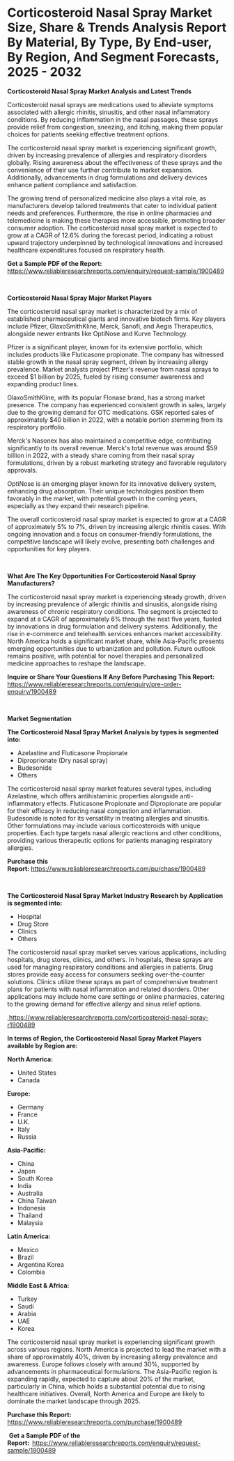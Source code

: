 <p><h1>Corticosteroid Nasal Spray Market Size, Share & Trends Analysis Report By Material, By Type, By End-user, By Region, And Segment Forecasts, 2025 - 2032</h1></p><p><strong>Corticosteroid Nasal Spray Market Analysis and Latest Trends</strong></p>
<p><p>Corticosteroid nasal sprays are medications used to alleviate symptoms associated with allergic rhinitis, sinusitis, and other nasal inflammatory conditions. By reducing inflammation in the nasal passages, these sprays provide relief from congestion, sneezing, and itching, making them popular choices for patients seeking effective treatment options. </p><p>The corticosteroid nasal spray market is experiencing significant growth, driven by increasing prevalence of allergies and respiratory disorders globally. Rising awareness about the effectiveness of these sprays and the convenience of their use further contribute to market expansion. Additionally, advancements in drug formulations and delivery devices enhance patient compliance and satisfaction. </p><p>The growing trend of personalized medicine also plays a vital role, as manufacturers develop tailored treatments that cater to individual patient needs and preferences. Furthermore, the rise in online pharmacies and telemedicine is making these therapies more accessible, promoting broader consumer adoption. The corticosteroid nasal spray market is expected to grow at a CAGR of 12.6% during the forecast period, indicating a robust upward trajectory underpinned by technological innovations and increased healthcare expenditures focused on respiratory health.</p></p>
<p><strong>Get a Sample PDF of the Report:&nbsp;</strong> <a href="https://www.reliableresearchreports.com/enquiry/request-sample/1900489?utm_campaign=2752&utm_medium=2&utm_source=Github&utm_content=ia&utm_term=19042025&utm_id=corticosteroid-nasal-spray">https://www.reliableresearchreports.com/enquiry/request-sample/1900489</a></p>
<p>&nbsp;</p>
<p><strong>Corticosteroid Nasal Spray Major Market Players</strong></p>
<p><p>The corticosteroid nasal spray market is characterized by a mix of established pharmaceutical giants and innovative biotech firms. Key players include Pfizer, GlaxoSmithKline, Merck, Sanofi, and Aegis Therapeutics, alongside newer entrants like OptiNose and Kurve Technology.</p><p>Pfizer is a significant player, known for its extensive portfolio, which includes products like Fluticasone propionate. The company has witnessed stable growth in the nasal spray segment, driven by increasing allergy prevalence. Market analysts project Pfizer's revenue from nasal sprays to exceed $1 billion by 2025, fueled by rising consumer awareness and expanding product lines.</p><p>GlaxoSmithKline, with its popular Flonase brand, has a strong market presence. The company has experienced consistent growth in sales, largely due to the growing demand for OTC medications. GSK reported sales of approximately $40 billion in 2022, with a notable portion stemming from its respiratory portfolio. </p><p>Merck's Nasonex has also maintained a competitive edge, contributing significantly to its overall revenue. Merck's total revenue was around $59 billion in 2022, with a steady share coming from their nasal spray formulations, driven by a robust marketing strategy and favorable regulatory approvals.</p><p>OptiNose is an emerging player known for its innovative delivery system, enhancing drug absorption. Their unique technologies position them favorably in the market, with potential growth in the coming years, especially as they expand their research pipeline.</p><p>The overall corticosteroid nasal spray market is expected to grow at a CAGR of approximately 5% to 7%, driven by increasing allergic rhinitis cases. With ongoing innovation and a focus on consumer-friendly formulations, the competitive landscape will likely evolve, presenting both challenges and opportunities for key players.</p></p>
<p>&nbsp;</p>
<p><strong>What Are The Key Opportunities For Corticosteroid Nasal Spray Manufacturers?</strong></p>
<p><p>The corticosteroid nasal spray market is experiencing steady growth, driven by increasing prevalence of allergic rhinitis and sinusitis, alongside rising awareness of chronic respiratory conditions. The segment is projected to expand at a CAGR of approximately 6% through the next five years, fueled by innovations in drug formulation and delivery systems. Additionally, the rise in e-commerce and telehealth services enhances market accessibility. North America holds a significant market share, while Asia-Pacific presents emerging opportunities due to urbanization and pollution. Future outlook remains positive, with potential for novel therapies and personalized medicine approaches to reshape the landscape.</p></p>
<p><strong>Inquire or Share Your Questions If Any Before Purchasing This Report:</strong> <a href="https://www.reliableresearchreports.com/enquiry/pre-order-enquiry/1900489?utm_campaign=2752&utm_medium=2&utm_source=Github&utm_content=ia&utm_term=19042025&utm_id=corticosteroid-nasal-spray">https://www.reliableresearchreports.com/enquiry/pre-order-enquiry/1900489</a></p>
<p>&nbsp;</p>
<p><strong>Market Segmentation</strong></p>
<p><strong>The Corticosteroid Nasal Spray Market Analysis by types is segmented into:</strong></p>
<p><ul><li>Azelastine and Fluticasone Propionate</li><li>Diproprionate (Dry nasal spray)</li><li>Budesonide</li><li>Others</li></ul></p>
<p><p>The corticosteroid nasal spray market features several types, including Azelastine, which offers antihistaminic properties alongside anti-inflammatory effects. Fluticasone Propionate and Dipropionate are popular for their efficacy in reducing nasal congestion and inflammation. Budesonide is noted for its versatility in treating allergies and sinusitis. Other formulations may include various corticosteroids with unique properties. Each type targets nasal allergic reactions and other conditions, providing various therapeutic options for patients managing respiratory allergies.</p></p>
<p><strong>Purchase this Report:&nbsp;</strong><a href="https://www.reliableresearchreports.com/purchase/1900489?utm_campaign=2752&utm_medium=2&utm_source=Github&utm_content=ia&utm_term=19042025&utm_id=corticosteroid-nasal-spray">https://www.reliableresearchreports.com/purchase/1900489</a></p>
<p>&nbsp;</p>
<p><strong>The Corticosteroid Nasal Spray Market Industry Research by Application is segmented into:</strong></p>
<p><ul><li>Hospital</li><li>Drug Store</li><li>Clinics</li><li>Others</li></ul></p>
<p><p>The corticosteroid nasal spray market serves various applications, including hospitals, drug stores, clinics, and others. In hospitals, these sprays are used for managing respiratory conditions and allergies in patients. Drug stores provide easy access for consumers seeking over-the-counter solutions. Clinics utilize these sprays as part of comprehensive treatment plans for patients with nasal inflammation and related disorders. Other applications may include home care settings or online pharmacies, catering to the growing demand for effective allergy and sinus relief options.</p></p>
<p><a href="https://www.reliableresearchreports.com/corticosteroid-nasal-spray-r1900489?utm_campaign=2752&utm_medium=2&utm_source=Github&utm_content=ia&utm_term=19042025&utm_id=corticosteroid-nasal-spray">&nbsp;https://www.reliableresearchreports.com/corticosteroid-nasal-spray-r1900489</a></p>
<p><strong>In terms of Region, the Corticosteroid Nasal Spray Market Players available by Region are:</strong></p>
<p>
    <p> <strong> North America: </strong>
        <ul>
            <li>United States</li>
            <li>Canada</li>
        </ul>
        </p> 
    <p> <strong> Europe: </strong>
        <ul>
            <li>Germany</li>
            <li>France</li>
            <li>U.K.</li>
            <li>Italy</li>
            <li>Russia</li>
        </ul>
        </p> 
    <p> <strong> Asia-Pacific: </strong>
        <ul>
            <li>China</li>
            <li>Japan</li>
            <li>South Korea</li>
            <li>India</li>
            <li>Australia</li>
            <li>China Taiwan</li>
            <li>Indonesia</li>
            <li>Thailand</li>
            <li>Malaysia</li>
        </ul>
        </p> 
    <p> <strong> Latin America: </strong>
        <ul>
            <li>Mexico</li>
            <li>Brazil</li>
            <li>Argentina Korea</li>
            <li>Colombia</li>
        </ul>
        </p> 
    <p> <strong> Middle East & Africa: </strong>
        <ul>
            <li>Turkey</li>
            <li>Saudi</li>
            <li>Arabia</li>
            <li>UAE</li>
            <li>Korea</li>
        </ul>
    </p>
    </p>
<p><p>The corticosteroid nasal spray market is experiencing significant growth across various regions. North America is projected to lead the market with a share of approximately 40%, driven by increasing allergy prevalence and awareness. Europe follows closely with around 30%, supported by advancements in pharmaceutical formulations. The Asia-Pacific region is expanding rapidly, expected to capture about 20% of the market, particularly in China, which holds a substantial potential due to rising healthcare initiatives. Overall, North America and Europe are likely to dominate the market landscape through 2025.</p></p>
<p><strong>Purchase this Report: </strong><a href="https://www.reliableresearchreports.com/purchase/1900489?utm_campaign=2752&utm_medium=2&utm_source=Github&utm_content=ia&utm_term=19042025&utm_id=corticosteroid-nasal-spray">https://www.reliableresearchreports.com/purchase/1900489</a></p>
<p>&nbsp;<strong>Get a Sample PDF of the Report:&nbsp;&nbsp;</strong><a href="https://www.reliableresearchreports.com/enquiry/request-sample/1900489?utm_campaign=2752&utm_medium=2&utm_source=Github&utm_content=ia&utm_term=19042025&utm_id=corticosteroid-nasal-spray">https://www.reliableresearchreports.com/enquiry/request-sample/1900489</a></p>
<p><strong></strong></p>
<p><p></p><p></p><p></p></p>